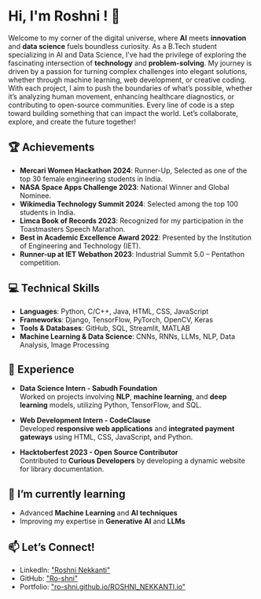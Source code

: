 # Hi, I'm Roshni ! 👋

Welcome to my corner of the digital universe, where **AI** meets **innovation** and **data science** fuels boundless curiosity. As a B.Tech student specializing in AI and Data Science, I’ve had the privilege of exploring the fascinating intersection of **technology** and **problem-solving**. My journey is driven by a passion for turning complex challenges into elegant solutions, whether through machine learning, web development, or creative coding.
With each project, I aim to push the boundaries of what’s possible, whether it’s analyzing human movement, enhancing healthcare diagnostics, or contributing to open-source communities. Every line of code is a step toward building something that can impact the world.
Let’s collaborate, explore, and create the future together!


## 🏆 Achievements

- **Mercari Women Hackathon 2024**: Runner-Up, Selected as one of the top 30 female engineering students in India.
- **NASA Space Apps Challenge 2023**: National Winner and Global Nominee.
- **Wikimedia Technology Summit 2024**: Selected among the top 100 students in India.
- **Limca Book of Records 2023**: Recognized for my participation in the Toastmasters Speech Marathon.
- **Best in Academic Excellence Award 2022**: Presented by the Institution of Engineering and Technology (IET).
- **Runner-up at IET Webathon 2023**: Industrial Summit 5.0 – Pentathon competition.

## 💻 Technical Skills

- **Languages**: Python, C/C++, Java, HTML, CSS, JavaScript
- **Frameworks**: Django, TensorFlow, PyTorch, OpenCV, Keras
- **Tools & Databases**: GitHub, SQL, Streamlit, MATLAB
- **Machine Learning & Data Science**: CNNs, RNNs, LLMs, NLP, Data Analysis, Image Processing

## 💼 Experience

- **Data Science Intern - Sabudh Foundation**  
   Worked on projects involving **NLP**, **machine learning**, and **deep learning** models, utilizing Python, TensorFlow, and SQL.

- **Web Development Intern - CodeClause**  
   Developed **responsive web applications** and **integrated payment gateways** using HTML, CSS, JavaScript, and Python.

- **Hacktoberfest 2023 - Open Source Contributor**  
   Contributed to **Curious Developers** by developing a dynamic website for library documentation.

## 🌱 I’m currently learning

- Advanced **Machine Learning** and **AI techniques**
- Improving my expertise in **Generative AI** and **LLMs**

## 📫 Let’s Connect!

- LinkedIn: ["Roshni Nekkanti"](https://www.linkedin.com/in/roshni-nekkanti-24454224b/)
- GitHub: ["Ro-shni"](https://github.com/Ro-shni)
- Portfolio: ["ro-shni.github.io/ROSHNI_NEKKANTI.io"](https://ro-shni.github.io/ROSHNI_NEKKANTI.io/)


<!--
**Ro-shni/Ro-shni** is a ✨ _special_ ✨ repository because its `README.md` (this file) appears on your GitHub profile.

Here are some ideas to get you started:

- 🔭 I’m currently working on ...
- 🌱 I’m currently learning ...
- 👯 I’m looking to collaborate on ...
- 🤔 I’m looking for help with ...
- 💬 Ask me about ...
- 📫 How to reach me: ...
- 😄 Pronouns: ...
- ⚡ Fun fact: ...
-->
